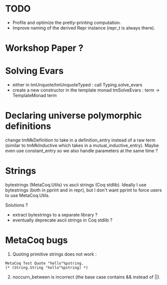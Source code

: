# TODO

- Profile and optimize the pretty-printing computation.
- Improve naming of the derived Repr instance (repr_t is always there).

# Workshop Paper ?

# Solving Evars

- either in tmUnquote/tmUnquoteTyped : call Typing.solve_evars
- create a new constructor in the template monad tmSolveEvars : term -> TemplateMonad term

# Declaring universe polymorphic definitions

change tmMkDefinition to take in a definition_entry instead of a raw term (similar to tmMkInductive which takes in a mutual_inductive_entry). Maybe even use constant_entry so we also handle parameters at the same time ?

# Strings 

bytestrings (MetaCoq.Utils) vs ascii strings (Coq stdlib).
Ideally I use bytestrings (both in pprint and in repr), but I don't want pprint to force users to use MetaCoq.Utils.

Solutions ?
- extract bytestrings to a separate library ?
- eventually deprecate ascii strings in Coq stdlib ?

# MetaCoq bugs

1. Quoting primitive strings does not work : 
```
MetaCoq Test Quote "hello"%pstring.
(* (String.String "hello"%pstring) *) 
```

2. noccurn_between is incorrect (the base case contains && instead of ||).

